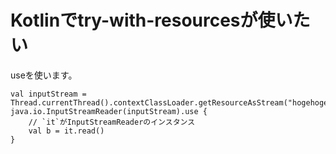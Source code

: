 

# Kotlinでtry-with-resourcesが使いたい 



useを使います。

    val inputStream = Thread.currentThread().contextClassLoader.getResourceAsStream("hogehoge")
    java.io.InputStreamReader(inputStream).use {
        // `it`がInputStreamReaderのインスタンス
        val b = it.read()
    }
